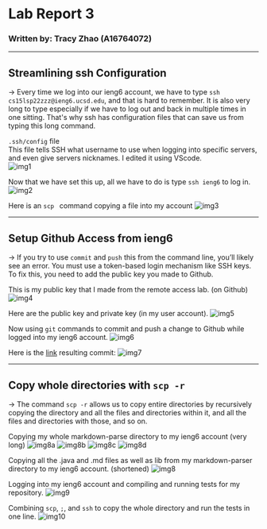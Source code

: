 
# Lab Report 3 
### Written by: Tracy Zhao (A16764072)

---

## Streamlining ssh Configuration
-> Every time we log into our ieng6 account, we have to type `ssh cs15lsp22zzz@ieng6.ucsd.edu`, and that is hard to remember. It is also very long to type especially if we have to log out and back in multiple times in one sitting. That's why ssh has configuration files that can save us from typing this long command.

`.ssh/config` file <br>
This file tells SSH what username to use when logging into specific servers, and even give servers nicknames. I edited it using VScode. <br>
![img1](lr6-1.png)

Now that we have set this up, all we have to do is type `ssh ieng6` to log in. 
![img2](lr6-2.png)

Here is an `scp ` command copying a file into my account
![img3](lr6-3.png)

---

## Setup Github Access from ieng6
-> If you try to use `commit` and `push` this from the command line, you’ll likely see an error. You must use a token-based login mechanism like SSH keys. To fix this, you need to add the public key you made to Github. <br>

This is my public key that I made from the remote access lab. (on Github)
![img4](lr6-4.png) 

Here are the public key and private key (in my user account).
![img5](lr6-5.png)

Now using `git` commands to commit and push a change to Github while logged into my ieng6 account.
![img6](lr6-6.png)

Here is the [link](https://github.com/pandasrcute/markdown-parser/commit/7551b75dd2169169129584d8c3185a4d928e3767) resulting commit:
![img7](lr6-7.png)

---

## Copy whole directories with `scp -r`
-> The command `scp -r` allows us to copy entire directories by recursively copying the directory and all the files and directories within it, and all the files and directories with those, and so on.

Copying my whole markdown-parse directory to my ieng6 account (very long)
![img8a](lr6-8a.png)
![img8b](lr6-8b.png)
![img8c](lr6-8c.png)
![img8d](lr6-8d.png)


Copying all the .java and .md files as well as lib from my markdown-parser directory to my ieng6 account. (shortened)
![img8](lr6-8.png)

Logging into my ieng6 account and compiling and running tests for my repository.
![img9](lr6-9.png)

Combining `scp`, `;`, and `ssh` to copy the whole directory and run the tests in one line.
![img10](lr6-10.png)
